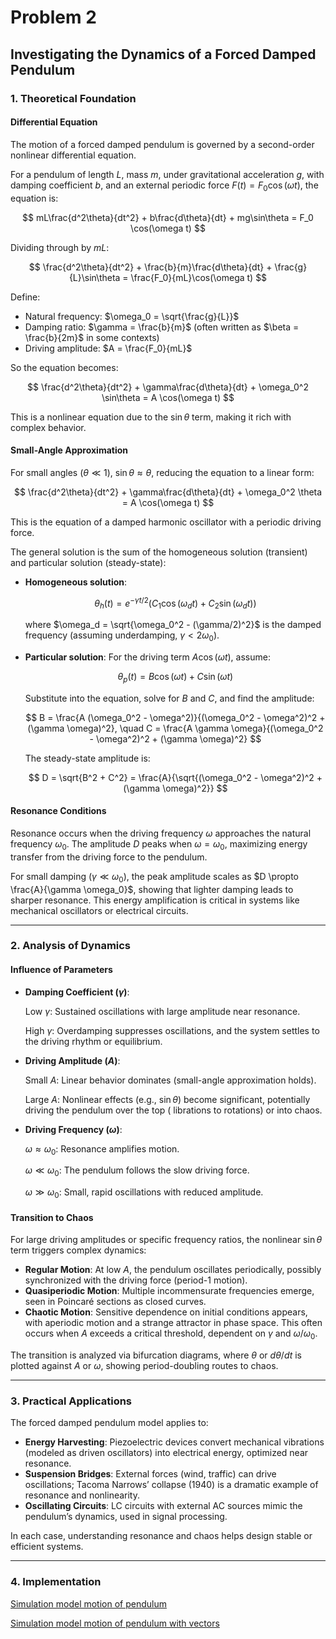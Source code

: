# Problem 2

## Investigating the Dynamics of a Forced Damped Pendulum

### 1. Theoretical Foundation

#### Differential Equation

The motion of a forced damped pendulum is governed by a second-order nonlinear differential equation. 

For a pendulum of length $L$, mass $m$, under gravitational acceleration $g$, with damping coefficient $b$, and an external periodic force $F(t) = F_0 \cos(\omega t)$, the equation is:

$$
mL\frac{d^2\theta}{dt^2} + b\frac{d\theta}{dt} + mg\sin\theta = F_0 \cos(\omega t)
$$

Dividing through by $mL$:

$$
\frac{d^2\theta}{dt^2} + \frac{b}{m}\frac{d\theta}{dt} + \frac{g}{L}\sin\theta = \frac{F_0}{mL}\cos(\omega t)
$$

Define:

- Natural frequency: $\omega_0 = \sqrt{\frac{g}{L}}$
- Damping ratio: $\gamma = \frac{b}{m}$ (often written as $\beta = \frac{b}{2m}$ in some contexts)
- Driving amplitude: $A = \frac{F_0}{mL}$

So the equation becomes:

$$
\frac{d^2\theta}{dt^2} + \gamma\frac{d\theta}{dt} + \omega_0^2 \sin\theta = A \cos(\omega t)
$$

This is a nonlinear equation due to the $\sin\theta$ term, making it rich with complex behavior.

#### Small-Angle Approximation

For small angles ($\theta \ll 1$), $\sin\theta \approx \theta$, reducing the equation to a linear form:

$$
\frac{d^2\theta}{dt^2} + \gamma\frac{d\theta}{dt} + \omega_0^2 \theta = A \cos(\omega t)
$$

This is the equation of a damped harmonic oscillator with a periodic driving force. 

The general solution is the sum of the homogeneous solution (transient) and particular solution (steady-state):

- **Homogeneous solution**: 

  $$
  \theta_h(t) = e^{-\gamma t/2} \left( C_1 \cos(\omega_d t) + C_2 \sin(\omega_d t) \right)
  $$

  where $\omega_d = \sqrt{\omega_0^2 - (\gamma/2)^2}$ is the damped frequency (assuming underdamping, $\gamma < 2\omega_0$).

- **Particular solution**: For the driving term $A \cos(\omega t)$, assume:

  $$
  \theta_p(t) = B \cos(\omega t) + C \sin(\omega t)
  $$

  Substitute into the equation, solve for $B$ and $C$, and find the amplitude:

  $$
  B = \frac{A (\omega_0^2 - \omega^2)}{(\omega_0^2 - \omega^2)^2 + (\gamma \omega)^2}, \quad C = \frac{A \gamma \omega}{(\omega_0^2 - \omega^2)^2 + (\gamma \omega)^2}
  $$

  The steady-state amplitude is:

  $$
  D = \sqrt{B^2 + C^2} = \frac{A}{\sqrt{(\omega_0^2 - \omega^2)^2 + (\gamma \omega)^2}}
  $$

#### Resonance Conditions

Resonance occurs when the driving frequency $\omega$ approaches the natural frequency $\omega_0$. The amplitude $D$ peaks when $\omega = \omega_0$, maximizing energy transfer from the driving force to the pendulum. 

For small damping ($\gamma \ll \omega_0$), the peak amplitude scales as $D \propto \frac{A}{\gamma \omega_0}$, showing that lighter damping leads to sharper resonance. This energy amplification is critical in systems like mechanical oscillators or electrical circuits.

---

### 2. Analysis of Dynamics

#### Influence of Parameters

- **Damping Coefficient ($\gamma$)**:

  Low $\gamma$: Sustained oscillations with large amplitude near resonance.

  High $\gamma$: Overdamping suppresses oscillations, and the system settles to the driving rhythm or equilibrium.

- **Driving Amplitude ($A$)**: 

  Small $A$: Linear behavior dominates (small-angle approximation holds).

  Large $A$: Nonlinear effects (e.g., $\sin\theta$) become significant, potentially driving the pendulum over the top ( librations to rotations) or into chaos.

- **Driving Frequency ($\omega$)**: 

  $\omega \approx \omega_0$: Resonance amplifies motion.

  $\omega \ll \omega_0$: The pendulum follows the slow driving force.

  $\omega \gg \omega_0$: Small, rapid oscillations with reduced amplitude.

#### Transition to Chaos

For large driving amplitudes or specific frequency ratios, the nonlinear $\sin\theta$ term triggers complex dynamics:

- **Regular Motion**: At low $A$, the pendulum oscillates periodically, possibly synchronized with the driving force (period-1 motion).
- **Quasiperiodic Motion**: Multiple incommensurate frequencies emerge, seen in Poincaré sections as closed curves.
- **Chaotic Motion**: Sensitive dependence on initial conditions appears, with aperiodic motion and a strange attractor in phase space. This often occurs when $A$ exceeds a critical threshold, dependent on $\gamma$ and $\omega/\omega_0$.

The transition is analyzed via bifurcation diagrams, where $\theta$ or $d\theta/dt$ is plotted against $A$ or $\omega$, showing period-doubling routes to chaos.

---

### 3. Practical Applications

The forced damped pendulum model applies to:

- **Energy Harvesting**: Piezoelectric devices convert mechanical vibrations (modeled as driven oscillators) into electrical energy, optimized near resonance.
- **Suspension Bridges**: External forces (wind, traffic) can drive oscillations; Tacoma Narrows’ collapse (1940) is a dramatic example of resonance and nonlinearity.
- **Oscillating Circuits**: LC circuits with external AC sources mimic the pendulum’s dynamics, used in signal processing.

In each case, understanding resonance and chaos helps design stable or efficient systems.

---

### 4. Implementation

[Simulation model motion of pendulum](pendulum.html)

[Simulation model motion of pendulum with vectors](pendulum.html)


